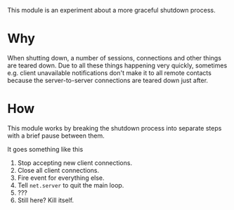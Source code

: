 This module is an experiment about a more graceful shutdown process.

Why
===

When shutting down, a number of sessions, connections and other things
are teared down. Due to all these things happening very quickly,
sometimes e.g. client unavailable notifications don't make it to all
remote contacts because the server-to-server connections are teared down
just after.

How
===

This module works by breaking the shutdown process into separate steps
with a brief pause between them.

It goes something like this

1.  Stop accepting new client connections.
2.  Close all client connections.
3.  Fire event for everything else.
4.  Tell `net.server` to quit the main loop.
5.  ???
6.  Still here? Kill itself.

